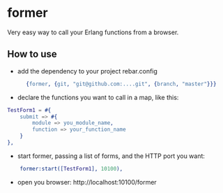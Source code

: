 former
=====

Very easy way to call your Erlang functions from a browser.

How to use
-----
- add the dependency to your project rebar.config
```erlang
      {former, {git, "git@github.com:....git", {branch, "master"}}}
```

- declare the functions you want to call in a map, like this:
```erlang
TestForm1 = #{
    submit => #{
        module => you_module_name, 
        function => your_function_name
    }
},
```

- start former, passing a list of forms, and the HTTP port you want:
```erlang
    former:start([TestForm1], 10100),
```

- open you browser: http://localhost:10100/former

